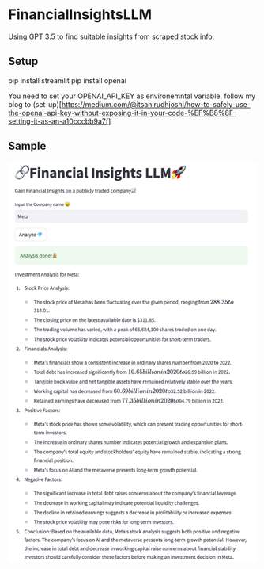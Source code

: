 # FinancialInsightsLLM
Using GPT 3.5 to find suitable insights from scraped stock info.
## Setup

pip install streamlit
pip install openai

You need to set your OPENAI_API_KEY as environemntal variable, follow my blog to (set-up)[https://medium.com/@itsanirudhjoshi/how-to-safely-use-the-openai-api-key-without-exposing-it-in-your-code-%EF%B8%8F-setting-it-as-an-a10cccbb9a7f]


## Sample
![App](app.png)
